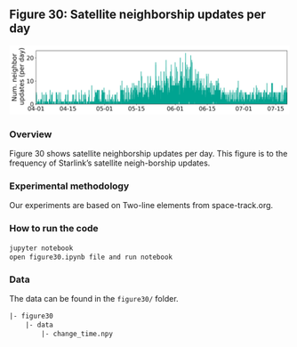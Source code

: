 ## Figure 30:  Satellite neighborship updates per day

<div align=center><img src="./figure30.png" width=""></div>

### Overview
Figure 30 shows satellite neighborship updates per day.
This figure is to the frequency of Starlink’s satellite neigh-borship updates.


### Experimental methodology
Our experiments are based on Two-line elements from space-track.org.


### How to run the code
```
jupyter notebook
open figure30.ipynb file and run notebook
```

### Data
The data can be found in the `figure30/` folder.

	|- figure30
		|- data
			|- change_time.npy